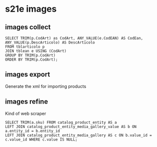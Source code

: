 ﻿# s21e images

## images collect

    SELECT TRIM(p.CodArt) as CodArt, ANY_VALUE(e.CodEAN) AS CodEan, ANY_VALUE(p.DescArticolo) AS DescArticolo 
    FROM tblarticolo p 
    JOIN tblean e USING (CodArt) 
    GROUP BY TRIM(p.CodArt) 
    ORDER BY TRIM(p.CodArt);

## images export

Generate the xml for importing products


## images refine

Kind of web scraper

    SELECT TRIM(a.sku) FROM catalog_product_entity AS a 
    LEFT JOIN catalog_product_entity_media_gallery_value AS b ON a.entity_id = b.entity_id 
    LEFT JOIN catalog_product_entity_media_gallery AS c ON b.value_id = c.value_id WHERE c.value IS NULL;